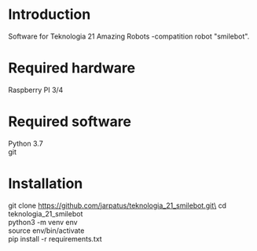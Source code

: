 # Introduction
Software for Teknologia 21 Amazing Robots -compatition robot "smilebot".

# Required hardware
Raspberry PI 3/4

# Required software
Python 3.7\
git

# Installation
git clone https://github.com/jarpatus/teknologia_21_smilebot.git\
cd teknologia_21_smilebot\
python3 -m venv env\
source env/bin/activate\
pip install -r requirements.txt 

